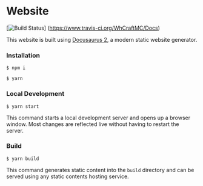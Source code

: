 # Website

[![Build Status](https://www.travis-ci.org/WhCraftMC/Docs.svg?branch=master)]
(https://www.travis-ci.org/WhCraftMC/Docs)

This website is built using [Docusaurus 2](https://docusaurus.io/), a modern static website generator.

### Installation

```
$ npm i
```

```
$ yarn
```

### Local Development

```
$ yarn start
```

This command starts a local development server and opens up a browser window. Most changes are reflected live without having to restart the server.

### Build

```
$ yarn build
```

This command generates static content into the `build` directory and can be served using any static contents hosting service.